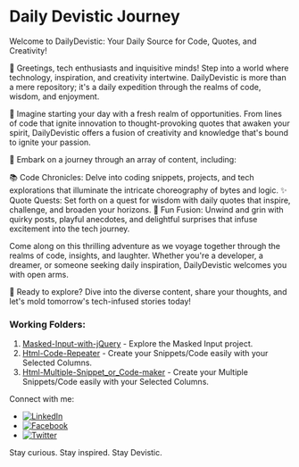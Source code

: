 # Daily Devistic Journey

Welcome to DailyDevistic: Your Daily Source for Code, Quotes, and Creativity!

👋 Greetings, tech enthusiasts and inquisitive minds! Step into a world where technology, inspiration, and creativity intertwine. DailyDevistic is more than a mere repository; it's a daily expedition through the realms of code, wisdom, and enjoyment.

🌟 Imagine starting your day with a fresh realm of opportunities. From lines of code that ignite innovation to thought-provoking quotes that awaken your spirit, DailyDevistic offers a fusion of creativity and knowledge that's bound to ignite your passion.

🚀 Embark on a journey through an array of content, including:

📚 Code Chronicles: Delve into coding snippets, projects, and tech explorations that illuminate the intricate choreography of bytes and logic.
✨ Quote Quests: Set forth on a quest for wisdom with daily quotes that inspire, challenge, and broaden your horizons.
🎉 Fun Fusion: Unwind and grin with quirky posts, playful anecdotes, and delightful surprises that infuse excitement into the tech journey.

Come along on this thrilling adventure as we voyage together through the realms of code, insights, and laughter. Whether you're a developer, a dreamer, or someone seeking daily inspiration, DailyDevistic welcomes you with open arms.

🔗 Ready to explore? Dive into the diverse content, share your thoughts, and let's mold tomorrow's tech-infused stories today!

### Working Folders:
1. [Masked-Input-with-jQuery](https://devistic-asim.github.io/DailyDevistic.github.io/1-Masked-Input-with-jQuery/index.html) - Explore the Masked Input project.
2. [Html-Code-Repeater](https://devistic-asim.github.io/DailyDevistic.github.io/2-Html-Code-Repeater/index.html) - Create your Snippets/Code easily with your Selected Columns.
3. [Html-Multiple-Snippet_or_Code-maker](https://devistic-asim.github.io/DailyDevistic.github.io/3-Html-Multiple-Snippet_or_Code-maker/index.html) - Create your Multiple Snippets/Code easily with your Selected Columns.

Connect with me:

* [![LinkedIn](https://img.shields.io/badge/LinkedIn-%230077B5.svg?logo=linkedin&logoColor=white)](https://linkedin.com/in/devistic-asim)
* [![Facebook](https://img.shields.io/badge/Facebook-%231877F2.svg?logo=Facebook&logoColor=white)](https://facebook.com/devistic.asim)
* [![Twitter](https://img.shields.io/badge/Twitter-%231DA1F2.svg?logo=Twitter&logoColor=white)](https://twitter.com/devistic_asim) 

Stay curious. Stay inspired. Stay Devistic.
